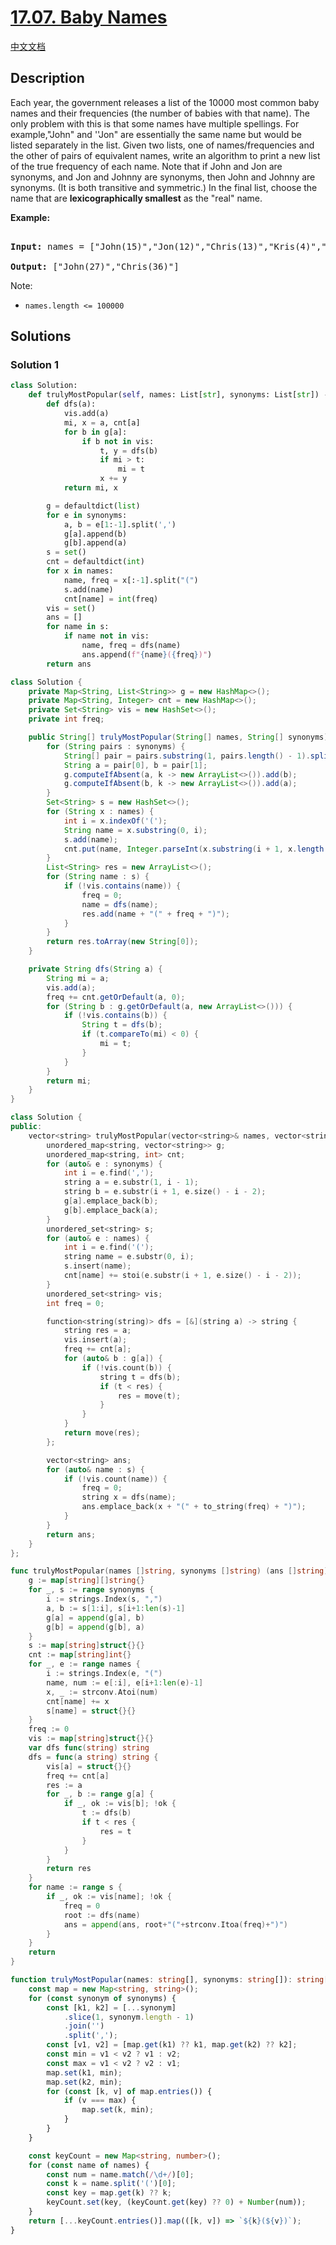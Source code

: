 # [17.07. Baby Names](https://leetcode.cn/problems/baby-names-lcci)

[中文文档](/lcci/17.07.Baby%20Names/README.md)

## Description

<p>Each year, the government releases a list of the 10000 most common baby names and their frequencies (the number of babies with that name). The only problem with this is that some names have multiple spellings. For example,&quot;John&quot; and &#39;&#39;Jon&quot; are essentially the same name but would be listed separately in the list. Given two lists, one of names/frequencies and the other of pairs of equivalent names, write an algorithm to print a new list of the true frequency of each name. Note that if John and Jon are synonyms, and Jon and Johnny are synonyms, then John and Johnny are synonyms. (It is both transitive and symmetric.) In the final list, choose the name that are <strong>lexicographically smallest</strong> as the &quot;real&quot; name.</p>

<p><strong>Example: </strong></p>

<pre>

<strong>Input: </strong>names = [&quot;John(15)&quot;,&quot;Jon(12)&quot;,&quot;Chris(13)&quot;,&quot;Kris(4)&quot;,&quot;Christopher(19)&quot;], synonyms = [&quot;(Jon,John)&quot;,&quot;(John,Johnny)&quot;,&quot;(Chris,Kris)&quot;,&quot;(Chris,Christopher)&quot;]

<strong>Output: </strong>[&quot;John(27)&quot;,&quot;Chris(36)&quot;]</pre>

<p>Note:</p>

<ul>
	<li><code>names.length &lt;= 100000</code></li>
</ul>

## Solutions

### Solution 1

<!-- tabs:start -->

```python
class Solution:
    def trulyMostPopular(self, names: List[str], synonyms: List[str]) -> List[str]:
        def dfs(a):
            vis.add(a)
            mi, x = a, cnt[a]
            for b in g[a]:
                if b not in vis:
                    t, y = dfs(b)
                    if mi > t:
                        mi = t
                    x += y
            return mi, x

        g = defaultdict(list)
        for e in synonyms:
            a, b = e[1:-1].split(',')
            g[a].append(b)
            g[b].append(a)
        s = set()
        cnt = defaultdict(int)
        for x in names:
            name, freq = x[:-1].split("(")
            s.add(name)
            cnt[name] = int(freq)
        vis = set()
        ans = []
        for name in s:
            if name not in vis:
                name, freq = dfs(name)
                ans.append(f"{name}({freq})")
        return ans
```

```java
class Solution {
    private Map<String, List<String>> g = new HashMap<>();
    private Map<String, Integer> cnt = new HashMap<>();
    private Set<String> vis = new HashSet<>();
    private int freq;

    public String[] trulyMostPopular(String[] names, String[] synonyms) {
        for (String pairs : synonyms) {
            String[] pair = pairs.substring(1, pairs.length() - 1).split(",");
            String a = pair[0], b = pair[1];
            g.computeIfAbsent(a, k -> new ArrayList<>()).add(b);
            g.computeIfAbsent(b, k -> new ArrayList<>()).add(a);
        }
        Set<String> s = new HashSet<>();
        for (String x : names) {
            int i = x.indexOf('(');
            String name = x.substring(0, i);
            s.add(name);
            cnt.put(name, Integer.parseInt(x.substring(i + 1, x.length() - 1)));
        }
        List<String> res = new ArrayList<>();
        for (String name : s) {
            if (!vis.contains(name)) {
                freq = 0;
                name = dfs(name);
                res.add(name + "(" + freq + ")");
            }
        }
        return res.toArray(new String[0]);
    }

    private String dfs(String a) {
        String mi = a;
        vis.add(a);
        freq += cnt.getOrDefault(a, 0);
        for (String b : g.getOrDefault(a, new ArrayList<>())) {
            if (!vis.contains(b)) {
                String t = dfs(b);
                if (t.compareTo(mi) < 0) {
                    mi = t;
                }
            }
        }
        return mi;
    }
}
```

```cpp
class Solution {
public:
    vector<string> trulyMostPopular(vector<string>& names, vector<string>& synonyms) {
        unordered_map<string, vector<string>> g;
        unordered_map<string, int> cnt;
        for (auto& e : synonyms) {
            int i = e.find(',');
            string a = e.substr(1, i - 1);
            string b = e.substr(i + 1, e.size() - i - 2);
            g[a].emplace_back(b);
            g[b].emplace_back(a);
        }
        unordered_set<string> s;
        for (auto& e : names) {
            int i = e.find('(');
            string name = e.substr(0, i);
            s.insert(name);
            cnt[name] += stoi(e.substr(i + 1, e.size() - i - 2));
        }
        unordered_set<string> vis;
        int freq = 0;

        function<string(string)> dfs = [&](string a) -> string {
            string res = a;
            vis.insert(a);
            freq += cnt[a];
            for (auto& b : g[a]) {
                if (!vis.count(b)) {
                    string t = dfs(b);
                    if (t < res) {
                        res = move(t);
                    }
                }
            }
            return move(res);
        };

        vector<string> ans;
        for (auto& name : s) {
            if (!vis.count(name)) {
                freq = 0;
                string x = dfs(name);
                ans.emplace_back(x + "(" + to_string(freq) + ")");
            }
        }
        return ans;
    }
};
```

```go
func trulyMostPopular(names []string, synonyms []string) (ans []string) {
	g := map[string][]string{}
	for _, s := range synonyms {
		i := strings.Index(s, ",")
		a, b := s[1:i], s[i+1:len(s)-1]
		g[a] = append(g[a], b)
		g[b] = append(g[b], a)
	}
	s := map[string]struct{}{}
	cnt := map[string]int{}
	for _, e := range names {
		i := strings.Index(e, "(")
		name, num := e[:i], e[i+1:len(e)-1]
		x, _ := strconv.Atoi(num)
		cnt[name] += x
		s[name] = struct{}{}
	}
	freq := 0
	vis := map[string]struct{}{}
	var dfs func(string) string
	dfs = func(a string) string {
		vis[a] = struct{}{}
		freq += cnt[a]
		res := a
		for _, b := range g[a] {
			if _, ok := vis[b]; !ok {
				t := dfs(b)
				if t < res {
					res = t
				}
			}
		}
		return res
	}
	for name := range s {
		if _, ok := vis[name]; !ok {
			freq = 0
			root := dfs(name)
			ans = append(ans, root+"("+strconv.Itoa(freq)+")")
		}
	}
	return
}
```

```ts
function trulyMostPopular(names: string[], synonyms: string[]): string[] {
    const map = new Map<string, string>();
    for (const synonym of synonyms) {
        const [k1, k2] = [...synonym]
            .slice(1, synonym.length - 1)
            .join('')
            .split(',');
        const [v1, v2] = [map.get(k1) ?? k1, map.get(k2) ?? k2];
        const min = v1 < v2 ? v1 : v2;
        const max = v1 < v2 ? v2 : v1;
        map.set(k1, min);
        map.set(k2, min);
        for (const [k, v] of map.entries()) {
            if (v === max) {
                map.set(k, min);
            }
        }
    }

    const keyCount = new Map<string, number>();
    for (const name of names) {
        const num = name.match(/\d+/)[0];
        const k = name.split('(')[0];
        const key = map.get(k) ?? k;
        keyCount.set(key, (keyCount.get(key) ?? 0) + Number(num));
    }
    return [...keyCount.entries()].map(([k, v]) => `${k}(${v})`);
}
```

<!-- tabs:end -->

<!-- end -->
